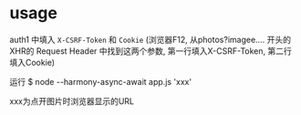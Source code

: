 # usage

auth1 中填入 `X-CSRF-Token` 和 `Cookie`
(浏览器F12, 从photos?imagee.... 开头的XHR的 Request Header 中找到这两个参数, 第一行填入X-CSRF-Token, 第二行填入Cookie)

运行
    $ node --harmony-async-await app.js 'xxx'

xxx为点开图片时浏览器显示的URL


